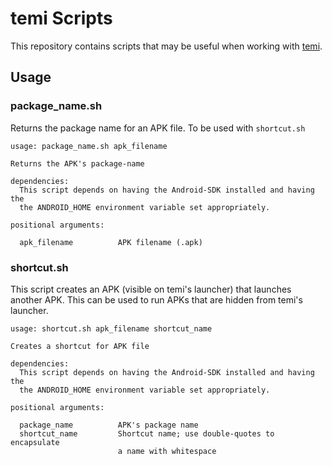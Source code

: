 # temi Scripts

This repository contains scripts that may be useful when working with [temi](https://www.robotemi.com/).


## Usage
### package_name.sh
Returns the package name for an APK file. To be used with `shortcut.sh`
```
usage: package_name.sh apk_filename

Returns the APK's package-name

dependencies:
  This script depends on having the Android-SDK installed and having the
  the ANDROID_HOME environment variable set appropriately.

positional arguments:

  apk_filename          APK filename (.apk)
```

### shortcut.sh
This script creates an APK (visible on temi's launcher) that launches another APK. This can be used to run APKs that are hidden from temi's launcher.
```
usage: shortcut.sh apk_filename shortcut_name

Creates a shortcut for APK file

dependencies:
  This script depends on having the Android-SDK installed and having the
  the ANDROID_HOME environment variable set appropriately.

positional arguments:

  package_name          APK's package name
  shortcut_name         Shortcut name; use double-quotes to encapsulate
                        a name with whitespace
```